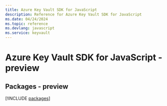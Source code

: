 ```yaml
---
title: Azure Key Vault SDK for JavaScript
description: Reference for Azure Key Vault SDK for JavaScript
ms.date: 04/24/2024
ms.topic: reference
ms.devlang: javascript
ms.service: keyvault
---
```

# Azure Key Vault SDK for JavaScript - preview
## Packages - preview
[!INCLUDE [packages](key-vault-index.md)]